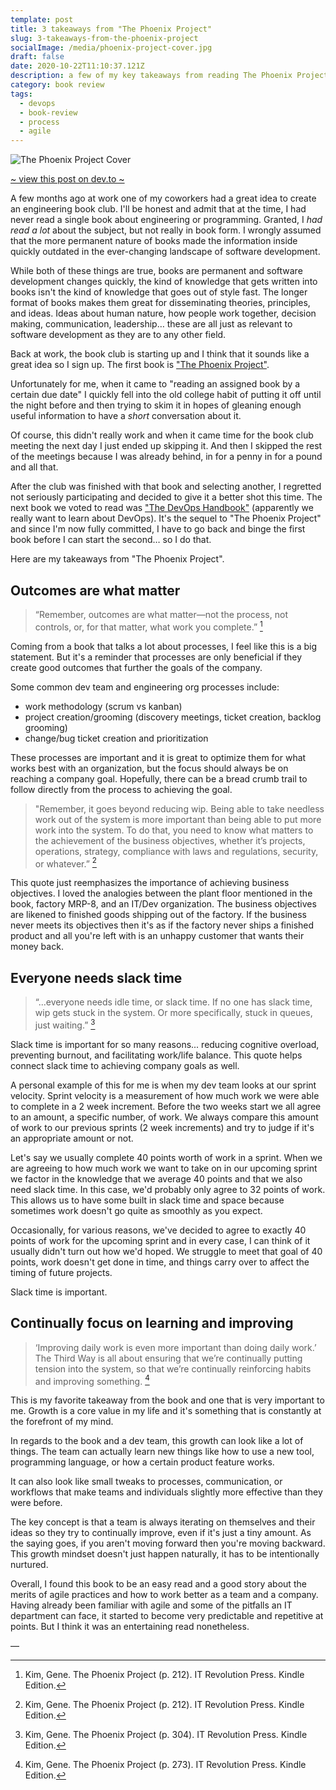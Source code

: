 ```yaml
---
template: post
title: 3 takeaways from "The Phoenix Project"
slug: 3-takeaways-from-the-phoenix-project
socialImage: /media/phoenix-project-cover.jpg
draft: false
date: 2020-10-22T11:10:37.121Z
description: a few of my key takeaways from reading The Phoenix Project.
category: book review
tags:
  - devops
  - book-review
  - process
  - agile
---
```

![The Phoenix Project Cover](/media/phoenix-project-cover.jpg)

[~ view this post on dev.to ~](https://dev.to/collinmesser/3-takeaways-from-the-phoenix-project-59ln)

A few months ago at work one of my coworkers had a great idea to create an engineering book club. I'll be honest and admit that at the time, I had never read a single book about engineering or programming. Granted, I _had read a lot_ about the subject, but not really in book form. I wrongly assumed that the more permanent nature of books made the information inside quickly outdated in the ever-changing landscape of software development.

While both of these things are true, books are permanent and software development changes quickly, the kind of knowledge that gets written into books isn't the kind of knowledge that goes out of style fast. The longer format of books makes them great for disseminating theories, principles, and ideas. Ideas about human nature, how people work together, decision making, communication, leadership… these are all just as relevant to software development as they are to any other field.

Back at work, the book club is starting up and I think that it sounds like a great idea so I sign up. The first book is ["The Phoenix Project"](https://www.goodreads.com/book/show/17255186-the-phoenix-project).

Unfortunately for me, when it came to "reading an assigned book by a certain due date" I quickly fell into the old college habit of putting it off until the night before and then trying to skim it in hopes of gleaning enough useful information to have a _short_ conversation about it.

Of course, this didn't really work and when it came time for the book club meeting the next day I just ended up skipping it. And then I skipped the rest of the meetings because I was already behind, in for a penny in for a pound and all that.

After the club was finished with that book and selecting another, I regretted not seriously participating and decided to give it a better shot this time. The next book we voted to read was ["The DevOps Handbook"](https://www.goodreads.com/book/show/26083308-the-devops-handbook) (apparently we really want to learn about DevOps). It's the sequel to "The Phoenix Project" and since I'm now fully committed, I have to go back and binge the first book before I can start the second… so I do that. 

Here are my takeaways from "The Phoenix Project".

## Outcomes are what matter

> “Remember, outcomes are what matter—not the process, not controls, or, for that matter, what work you complete.” [^1]

Coming from a book that talks a lot about processes, I feel like this is a big statement. But it's a reminder that processes are only beneficial if they create good outcomes that further the goals of the company.

Some common dev team and engineering org processes include: 
* work methodology (scrum vs kanban)
* project creation/grooming (discovery meetings, ticket creation, backlog grooming)
* change/bug ticket creation and prioritization

These processes are important and it is great to optimize them for what works best with an organization, but the focus should always be on reaching a company goal. Hopefully, there can be a bread crumb trail to follow directly from the process to achieving the goal.

> "Remember, it goes beyond reducing wip. Being able to take needless work out of the system is more important than being able to put more work into the system. To do that, you need to know what matters to the achievement of the business objectives, whether it’s projects, operations, strategy, compliance with laws and regulations, security, or whatever.” [^2]

 This quote just reemphasizes the importance of achieving business objectives. I loved the analogies between the plant floor mentioned in the book, factory MRP-8, and an IT/Dev organization. The business objectives are likened to finished goods shipping out of the factory. If the business never meets its objectives then it's as if the factory never ships a finished product and all you're left with is an unhappy customer that wants their money back.

## Everyone needs slack time
> “...everyone needs idle time, or slack time. If no one has slack time, wip gets stuck in the system. Or more specifically, stuck in queues, just waiting.” [^3]

Slack time is important for so many reasons... reducing cognitive overload, preventing burnout, and facilitating work/life balance. This quote helps connect slack time to achieving company goals as well. 

A personal example of this for me is when my dev team looks at our sprint velocity. Sprint velocity is a measurement of how much work we were able to complete in a 2 week increment. Before the two weeks start we all agree to an amount, a specific number, of work. We always compare this amount of work to our previous sprints (2 week increments) and try to judge if it's an appropriate amount or not.

Let's say we usually complete 40 points worth of work in a sprint. When we are agreeing to how much work we want to take on in our upcoming sprint we factor in the knowledge that we average 40 points and that we also need slack time. In this case, we'd probably only agree to 32 points of work. This allows us to have some built in slack time and space because sometimes work doesn't go quite as smoothly as you expect.

Occasionally, for various reasons, we've decided to agree to exactly 40 points of work for the upcoming sprint and in every case, I can think of it usually didn't turn out how we'd hoped. We struggle to meet that goal of 40 points, work doesn't get done in time, and things carry over to affect the timing of future projects.

Slack time is important.


## Continually focus on learning and improving 
> ‘Improving daily work is even more important than doing daily work.’ The Third Way is all about ensuring that we’re continually putting tension into the system, so that we’re continually reinforcing habits and improving something. [^4]

This is my favorite takeaway from the book and one that is very important to me. Growth is a core value in my life and it's something that is constantly at the forefront of my mind.

In regards to the book and a dev team, this growth can look like a lot of things. The team can actually learn new things like how to use a new tool, programming language, or how a certain product feature works. 

It can also look like small tweaks to processes, communication, or workflows that make teams and individuals slightly more effective than they were before.

The key concept is that a team is always iterating on themselves and their ideas so they try to continually improve, even if it's just a tiny amount. As the saying goes, if you aren't moving forward then you're moving backward. This growth mindset doesn't just happen naturally, it has to be intentionally nurtured.

Overall, I found this book to be an easy read and a good story about the merits of agile practices and how to work better as a team and a company. Having already been familiar with agile and some of the pitfalls an IT department can face, it started to become very predictable and repetitive at points. But I think it was an entertaining read nonetheless.


—

[^1]: Kim, Gene. The Phoenix Project (p. 212). IT Revolution Press. Kindle Edition. 

[^2]: Kim, Gene. The Phoenix Project (p. 212). IT Revolution Press. Kindle Edition.

[^3]: Kim, Gene. The Phoenix Project (p. 304). IT Revolution Press. Kindle Edition.

[^4]: Kim, Gene. The Phoenix Project (p. 273). IT Revolution Press. Kindle Edition. 